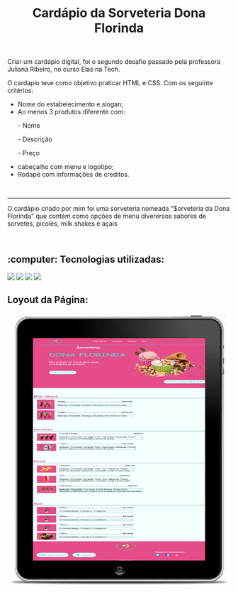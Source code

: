 <h1 align="center">Cardápio da Sorveteria Dona Florinda</h1>

<br />

<p>Criar um cardápio digital, foi o segundo desafio passado pela professora Juliana Ribeiro, no curso Elas na Tech.  </p>
<p>O cardapio teve como objetivo praticar HTML e CSS. Com os seguinte critérios:</p>
<ul>
  <li>Nome do estabelecimento e slogan;</li>
   <li>Ao menos 3 produtos diferente com:
       <p>- Nome</p>
       <p>- Descrição</p>
       <p>- Preço</p>
    </li>
   <li>cabeçalho com menu e logotipo;</li>
   <li>Rodapé com informações de creditos.</li>
   </ul>

  <br />
 <hr />
  <p> O cardápio criado por mim foi uma sorveteria nomeada "$orveteria da Dona Florinda" que contém como opções de menu diverersos sabores de sorvetes, picolés, milk shakes e açais</p>

   <br />
<h2>:computer: Tecnologias utilizadas:</h2>
<img src="https://img.shields.io/badge/HTML5-E34F26?style=for-the-badge&logo=html5&logoColor=white">
<img src="https://img.shields.io/badge/CSS3-1572B6?style=for-the-badge&logo=css3&logoColor=white">
<img src="https://img.shields.io/badge/GIT-E44C30?style=for-the-badge&logo=git&logoColor=white">
<img src="https://img.shields.io/badge/Visual_Studio_Code-0078D4?style=for-the-badge&logo=visual%20studio%20code&logoColor=white">

 <br />
   <h2>Loyout da Página:</h2>
  <img src="./img/loyout_cardapio.png">



